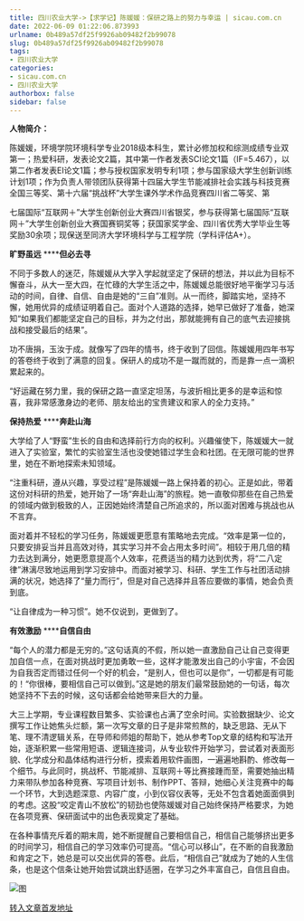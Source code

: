 ```yaml
---
title: 四川农业大学->【求学记】陈媛媛：保研之路上的努力与幸运 | sicau.com.cn
date: 2022-06-09 01:22:06.873993
urlname: 0b489a57df25f9926ab09482f2b99078
slug: 0b489a57df25f9926ab09482f2b99078
tags: 
- 四川农业大学
categories:
- sicau.com.cn
- 四川农业大学
authorbox: false
sidebar: false
---
```

**人物简介：**  

陈媛媛，环境学院环境科学专业2018级本科生，累计必修加权和综测成绩专业双第一；热爱科研，发表论文2篇，其中第一作者发表SCI论文1篇（IF=5.467），以第二作者发表EI论文1篇；参与授权国家发明专利1项；参与国家级大学生创新训练计划1项；作为负责人带领团队获得第十四届大学生节能减排社会实践与科技竞赛全国三等奖、第十六届“挑战杯”大学生课外学术作品竞赛四川省二等奖、第
<!--more-->
七届国际“互联网＋”大学生创新创业大赛四川省银奖，参与获得第七届国际“互联网＋”大学生创新创业大赛国赛铜奖等；获国家奖学金、四川省优秀大学毕业生等奖励30余项；现保送至同济大学环境科学与工程学院（学科评估A+）。

**旷野虽远** ******但必去寻**

不同于多数人的迷茫，陈媛媛从大学入学起就坚定了保研的想法，并以此为目标不懈奋斗，从大一至大四，在忙碌的大学生活之中，陈媛媛总能很好地平衡学习与活动的时间，自律、自信、自由是她的“三自”准则。从一而终，脚踏实地，坚持不懈，她用优异的成绩证明着自己。面对个人道路的选择，她早已做好了准备，她深知“如果我们都能坚定自己的目标，并为之付出，那就能拥有自己的底气去迎接挑战和接受最后的结果”。

功不唐捐，玉汝于成。就像写了四年的情书，终于收到了回信。陈媛媛用四年书写的答卷终于收到了满意的回复。保研人的成功不是一蹴而就的，而是靠一点一滴积累起来的。

“好运藏在努力里，我的保研之路一直坚定坦荡，与波折相比更多的是幸运和惊喜，我非常感激身边的老师、朋友给出的宝贵建议和家人的全力支持。”

**保持热爱** ******奔赴山海**

大学给了人“野蛮”生长的自由和选择前行方向的权利。兴趣催使下，陈媛媛大一就进入了实验室，繁忙的实验室生活也没使她错过学生会和社团。在无限可能的世界里，她在不断地探索未知领域。

“注重科研，遵从兴趣，享受过程”是陈媛媛一路上保持着的初心。正是如此，带着这份对科研的热爱，她开始了一场“奔赴山海”的旅程。她一直敬仰那些在自己热爱的领域内做到极致的人，正因她始终清楚自己所追求的，所以面对困难与挑战也从不言弃。

面对着并不轻松的学习任务，陈媛媛更愿意有策略地去完成。“效率是第一位的，只要安排妥当并且高效对待，其实学习并不会占用太多时间”。相较于用几倍的精力去达到满分，她更愿意提高个人效率，花费适当的精力达到优秀，将“二八定律”淋漓尽致地运用到学习安排中。而面对被学习、科研、学生工作与社团活动排满的状况，她选择了“量力而行”，但是对自己选择并且答应要做的事情，她会负责到底。

“让自律成为一种习惯”。她不仅说到，更做到了。

**有效激励** ******自信自由**

“每个人的潜力都是无穷的。”这句话真的不假，所以她一直激励自己让自己变得更加自信一点，在面对挑战时更加勇敢一些，这样才能激发出自己的小宇宙，不会因为自我否定而错过任何一个好的机会，“是别人，但也可以是你”，一切都是有可能的！“你很棒，要相信自己可以做到。”这是她的朋友们最常鼓励她的一句话，每次她坚持不下去的时候，这句话都会给她带来巨大的力量。

大三上学期，专业课程数目繁多、实验课也占满了空余时间。实验数据缺少、论文撰写工作让她焦头烂额，第一次写文章的日子是非常煎熬的，缺乏思路、无从下笔、理不清逻辑关系，在导师和师姐的帮助下，她从参考Top文章的结构和写法开始，逐渐积累一些常用短语、逻辑连接词，从专业软件开始学习，尝试着对表面形貌、化学成分和晶体结构进行分析，摸索着用软件画图，一遍遍地斟酌、修改每一个细节。与此同时，挑战杯、节能减排、互联网＋等比赛接踵而至，需要她抽出精力来带队参加各种竞赛、写项目计划书、制作PPT、答辩，她细心关注竞赛中的每一个环节，大到选题深意、内容广度，小到仪容仪表等，无处不包含着她面面俱到的考虑。这股“咬定青山不放松”的韧劲也使陈媛媛对自己始终保持严格要求，为她在各项竞赛、保研面试中的出色表现奠定了基础。

在各种事情充斥着的期末周，她不断提醒自己要相信自己，相信自己能够挤出更多的时间学习，相信自己的学习效率仍可提高。“信心可以移山”，在不断的自我激励和肯定之下，她总是可以交出优异的答卷。此后，“相信自己”就成为了她的人生信条，也是这个信条让她开始尝试跳出舒适圈，在学习之外丰富自己，自信且自由。

![图](https://news.sicau.edu.cn/__local/5/D7/BC/E86FAA47FECEB3BCD6F07569266_B3190E19_CAF19.png)

[转入文章首发地址](https://news.sicau.edu.cn/info/1078/68212.htm)